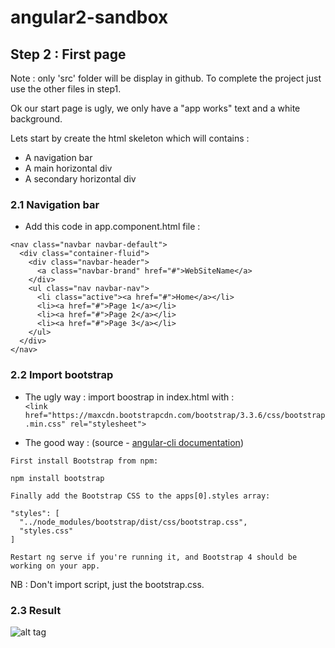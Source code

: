 # angular2-sandbox
Step 2 : First page
--

Note : only 'src' folder will be display in github. To complete the project just use the other files in step1.

Ok our start page is ugly, we only have a "app works" text and a white background.

Lets start by create the html skeleton which will contains : 
- A navigation bar
- A main horizontal div
- A secondary horizontal div 

### 2.1 Navigation bar
- Add this code in app.component.html file : 
```
<nav class="navbar navbar-default">
  <div class="container-fluid">
    <div class="navbar-header">
      <a class="navbar-brand" href="#">WebSiteName</a>
    </div>
    <ul class="nav navbar-nav">
      <li class="active"><a href="#">Home</a></li>
      <li><a href="#">Page 1</a></li>
      <li><a href="#">Page 2</a></li>
      <li><a href="#">Page 3</a></li>
    </ul>
  </div>
</nav>
```
### 2.2 Import bootstrap 
- The ugly way : import boostrap in index.html with : <br/>```<link href="https://maxcdn.bootstrapcdn.com/bootstrap/3.3.6/css/bootstrap.min.css" rel="stylesheet">```

- The good way : (source - [angular-cli documentation](https://github.com/angular/angular-cli))
``` 
First install Bootstrap from npm:

npm install bootstrap

Finally add the Bootstrap CSS to the apps[0].styles array:

"styles": [
  "../node_modules/bootstrap/dist/css/bootstrap.css",
  "styles.css"
]

Restart ng serve if you're running it, and Bootstrap 4 should be working on your app.

```
NB : Don't import script, just the bootstrap.css.

### 2.3 Result
![alt tag](http://vanhouteghem-jonathan.fr/wp-content/uploads/2016/11/2.png)
